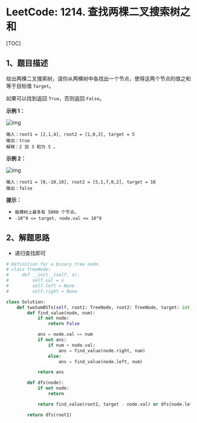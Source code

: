 # LeetCode: 1214. 查找两棵二叉搜索树之和

[TOC]

## 1、题目描述

给出两棵二叉搜索树，请你从两棵树中各找出一个节点，使得这两个节点的值之和等于目标值 `Target`。

如果可以找到返回 `True`，否则返回 `False`。

 

**示例 1：**

![img](http://markdown-images-1251766755.cos.ap-beijing.myqcloud.com/notebook/2019-10-07-051336.png)

```
输入：root1 = [2,1,4], root2 = [1,0,3], target = 5
输出：true
解释：2 加 3 和为 5 。
```

**示例 2：**

![img](http://markdown-images-1251766755.cos.ap-beijing.myqcloud.com/notebook/2019-10-07-051344.png)

```
输入：root1 = [0,-10,10], root2 = [5,1,7,0,2], target = 18
输出：false
```

**提示：**

-   `每棵树上最多有 5000 个节点。`
-   `-10^9 <= target, node.val <= 10^9`



## 2、解题思路

-   递归查找即可



```python
# Definition for a binary tree node.
# class TreeNode:
#     def __init__(self, x):
#         self.val = x
#         self.left = None
#         self.right = None

class Solution:
    def twoSumBSTs(self, root1: TreeNode, root2: TreeNode, target: int) -> bool:
        def find_value(node, num):
            if not node:
                return False

            ans = node.val == num
            if not ans:
                if num > node.val:
                    ans = find_value(node.right, num)
                else:
                    ans = find_value(node.left, num)

            return ans

        def dfs(node):
            if not node:
                return

            return find_value(root2, target - node.val) or dfs(node.left) or dfs(node.right)

        return dfs(root1)

```

